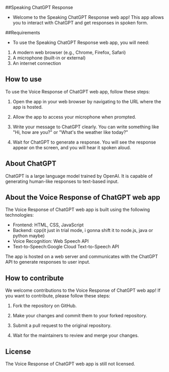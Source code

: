 
##Speaking ChatGPT Response

- Welcome to the Speaking ChatGPT Response web app! This app allows you to interact with ChatGPT and get responses in spoken form.

##Requirements

- To use the Speaking ChatGPT Response web app, you will need:

1. A modern web browser (e.g., Chrome, Firefox, Safari)
2. A microphone (built-in or external)
3. An internet connection

## How to use

To use the Voice Response of ChatGPT web app, follow these steps:     

1. Open the app in your web browser by navigating to the URL where the app is hosted.

2. Allow the app to access your microphone when prompted.

3. Write your message to ChatGPT clearly. You can write something like "Hi, how are you?" or "What's the weather like today?"

4. Wait for ChatGPT to generate a response. You will see the response 
appear on the screen, and you will hear it spoken aloud.



## About ChatGPT

ChatGPT is a large language model trained by OpenAI. It is capable of 
generating human-like responses to text-based input.

## About the Voice Response of ChatGPT web app

The Voice Response of ChatGPT web app is built using the following technologies:

- Frontend: HTML, CSS, JavaScript
- Backend: cpp(it just in trial mode, i gonna shift it to node.js, java or python maybe)
- Voice Recognition: Web Speech API
- Text-to-Speech:Google Cloud Text-to-Speech API

The app is hosted on a web server and communicates with the ChatGPT API to generate responses to user input.

## How to contribute

We welcome contributions to the Voice Response of ChatGPT web app! If 
you want to contribute, please follow these steps:

1. Fork the repository on GitHub.

2. Make your changes and commit them to your forked repository.       

3. Submit a pull request to the original repository.

4. Wait for the maintainers to review and merge your changes.

## License

The Voice Response of ChatGPT web app is still not licensed.
